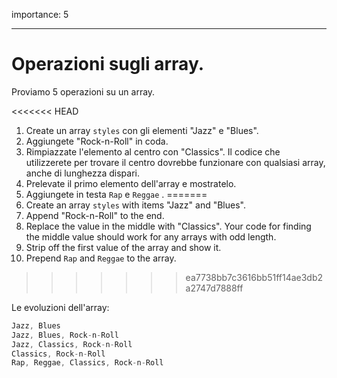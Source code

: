 importance: 5

---

# Operazioni sugli array.

Proviamo 5 operazioni su un array.

<<<<<<< HEAD
1. Create un array `styles` con gli elementi "Jazz" e "Blues".
2. Aggiungete "Rock-n-Roll" in coda.
3. Rimpiazzate l'elemento al centro con "Classics". Il codice che utilizzerete per trovare il centro dovrebbe funzionare con qualsiasi array, anche di lunghezza dispari.
4. Prelevate il primo elemento dell'array e mostratelo.
5. Aggiungete in testa `Rap` e `Reggae` .
=======
1. Create an array `styles` with items "Jazz" and "Blues".
2. Append "Rock-n-Roll" to the end.
3. Replace the value in the middle with "Classics". Your code for finding the middle value should work for any arrays with odd length.
4. Strip off the first value of the array and show it.
5. Prepend `Rap` and `Reggae` to the array.
>>>>>>> ea7738bb7c3616bb51ff14ae3db2a2747d7888ff

Le evoluzioni dell'array:

```js no-beautify
Jazz, Blues
Jazz, Blues, Rock-n-Roll
Jazz, Classics, Rock-n-Roll
Classics, Rock-n-Roll
Rap, Reggae, Classics, Rock-n-Roll
```


